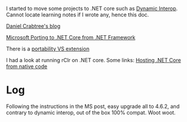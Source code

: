 

I started to move some projects to .NET core such as [Dynamic Interop](https://github.com/jmp75/dynamic-interop-dll). Cannot locate learning notes if I wrote any, hence this doc.

[Daniel Crabtree's blog](https://www.danielcrabtree.com/blog/314/upgrading-to-net-core-and-net-standard-made-easy)

[Microsoft Porting to .NET Core from .NET Framework](https://docs.microsoft.com/en-us/dotnet/core/porting/)

There is a [portability VS extension](https://marketplace.visualstudio.com/items?itemName=ConnieYau.NETPortabilityAnalyzer)

I had a look at running rClr on .NET core. Some links:
[Hosting .NET Core from native code](https://docs.microsoft.com/en-us/dotnet/core/tutorials/netcore-hosting)

# Log

Following the instructions in the MS post, easy upgrade all to 4.6.2, and contrary to dynamic interop, out of the box 100% compat. Woot woot.
